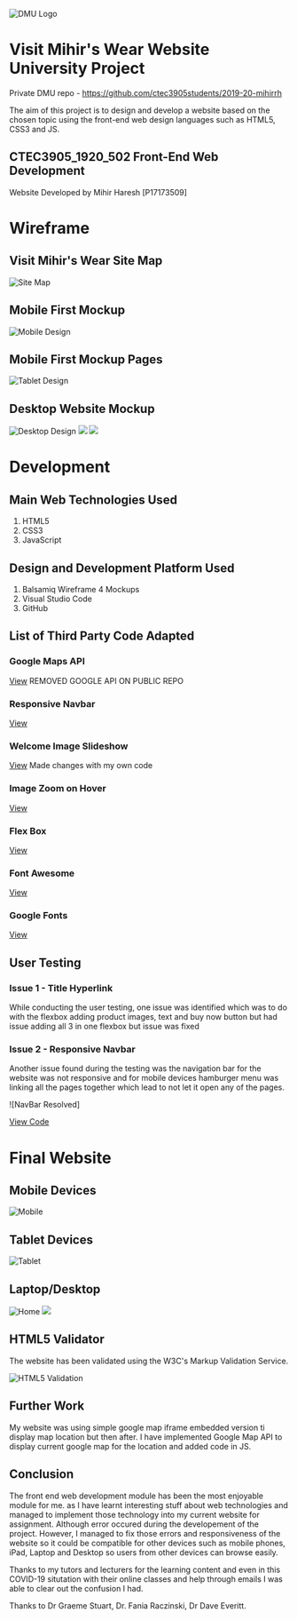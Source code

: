 ![DMU Logo](/img/Mockups/dmu-logo.png)

# **Visit Mihir's Wear Website University Project**
Private DMU repo - https://github.com/ctec3905students/2019-20-mihirrh

The aim of this project is to design and develop a website based on the chosen topic using the front-end web design languages such as HTML5, CSS3 and JS.

## CTEC3905_1920_502 Front-End Web Development

Website Developed by Mihir Haresh [P17173509]

# Wireframe

## Visit Mihir's Wear Site Map

![Site Map](/img/Mockups/mockup_map.jpg)

## Mobile First Mockup

![Mobile Design](/img/Mockups/mockup_phone.jpg)

## Mobile First Mockup Pages

![Tablet Design](/img/Mockups/mockup_ipad.jpg)

## Desktop Website Mockup

![Desktop Design](/img/Mockups/mockup_1.jpg)
![](/img/Mockups/mockup_3.jpg) 
![](/img/Mockups/mockup_4.jpg) 

# Development

## Main Web Technologies Used
1. HTML5
2. CSS3
3. JavaScript

## Design and Development Platform Used

1. Balsamiq Wireframe 4 Mockups
2. Visual Studio Code
3. GitHub

## List of Third Party Code Adapted 


### Google Maps API 

[View](https://developers.google.com/maps/documentation/javascript/get-api-key) REMOVED GOOGLE API ON PUBLIC REPO

### Responsive Navbar

[View](https://www.w3schools.com/css/css_navbar.asp)

### Welcome Image Slideshow

[View](https://www.w3schools.com/howto/tryit.asp?filename=tryhow_js_slideshow_auto) Made changes with my own code

### Image Zoom on Hover

[View](https://www.w3schools.com/howto/howto_css_zoom_hover.asp)


### Flex Box

[View](https://codepen.io/enxaneta/full/adLPwv)

### Font Awesome

[View](http://fontawesome.io/)

### Google Fonts

[View](https://fonts.google.com/)



## User Testing

### Issue 1 - Title Hyperlink

While conducting the user testing, one issue was identified which was to do with the flexbox adding product images, text and buy now button but had issue adding all 3 in one flexbox but issue was fixed


### Issue 2 - Responsive Navbar

Another issue found during the testing was the navigation bar for the website was not responsive and for mobile devices hamburger menu was linking all the pages together which lead to not let it open any of the pages.

![NavBar Resolved]

[View Code](https://github.com/ctec3905students/2019-20-mihirrh/commit/20adc2549e909fbb26a723ae2d9666f0b2298130)

# Final Website

## Mobile Devices

![Mobile](/img/Mockups/phone_website.jpg)

## Tablet Devices

![Tablet](/img/Mockups/ipad_website.jpg)

## Laptop/Desktop

![Home](/img/Mockups/website.jpg)
![](/img/Mockups/websit2.jpg)

## HTML5 Validator

The website has been validated using the W3C's Markup Validation Service.

![HTML5 Validation](/img/Mockups/w3.jpg)

## Further Work

My website was using simple google map iframe embedded version ti display map location but then after. I have implemented Google Map API to display current google map for the location and added code in JS.


## Conclusion

The front end web development module has been the most enjoyable module for me. as I have learnt interesting stuff about web technologies and managed to implement those technology into my current website for  assignment. Although error occured during the developement of the project. However, I managed to fix those errors and responsiveness of the website so it could be compatible for other devices such as mobile phones, iPad, Laptop and Desktop so users from other devices can browse easily.

Thanks to my tutors and lecturers for the learning content and even in this COVID-19 situtation with their online classes and help through emails I was able to clear out the confusion I had.

Thanks to Dr Graeme Stuart, Dr. Fania Raczinski, Dr Dave Everitt.
